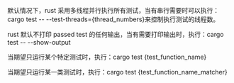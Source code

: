 默认情况下，rust 采用多线程并行执行所有测试，当有串行需要时可以执行：cargo test -- --test-threads={thread_numbers}来控制执行测试的线程数。

rust 默认不打印 passed test 的任何输出，当有需要打印输出时，执行：cargo test -- --show-output

当期望只运行某个特定测试时，执行：cargo test {test_function_name}

当期望只运行某一类测试时，执行：cargo test {test_function_name_matcher}


